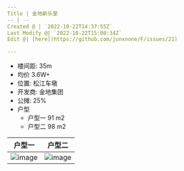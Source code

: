 ```yaml
---
Title | 金地新乐里
-- | --
Created @ | `2022-10-22T14:37:55Z`
Last Modify @| `2022-10-22T15:00:34Z`
Edit @| [here](https://github.com/junxnone/F/issues/21)

---
```

- 楼间距: 35m
- 均价 3.6W+
- 位置: 松江车墩
- 开发商: 金地集团
- 公摊: 25%
- 户型
  - 户型一 91 m2
  - 户型二 98 m2

户型一 | 户型二
-- | --
![image](https://user-images.githubusercontent.com/2216970/197346253-910af333-dd34-4f65-8b85-60ac4fb074ac.png) | ![image](https://user-images.githubusercontent.com/2216970/197346067-3851f6be-3af9-4abc-80df-09abcd1ef4f7.png)

